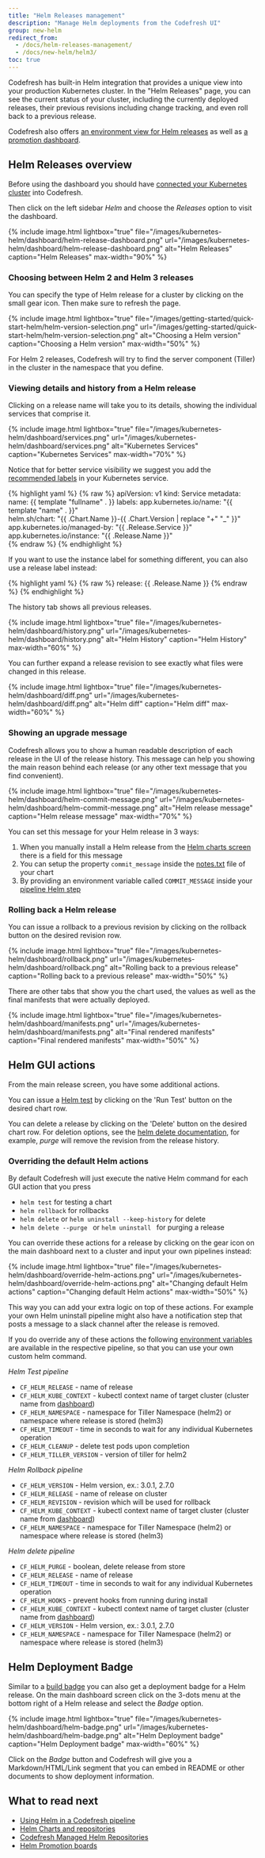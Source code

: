 ```yaml
---
title: "Helm Releases management"
description: "Manage Helm deployments from the Codefresh UI"
group: new-helm
redirect_from:
  - /docs/helm-releases-management/
  - /docs/new-helm/helm3/
toc: true
---
```

Codefresh has built-in Helm integration that provides a unique view into your production Kubernetes cluster. In the "Helm Releases" page, you can see the current status of your cluster, including the currently deployed releases, their previous revisions including change tracking, and even roll back to a previous release.

Codefresh also offers [an environment view for Helm releases]({{site.baseurl}}/docs/deploy-to-kubernetes/environment-dashboard/) as well as [a promotion dashboard]({{site.baseurl}}/docs/new-helm/helm-environment-promotion).


## Helm Releases overview

Before using the dashboard you should have [connected your Kubernetes cluster]({{site.baseurl}}/docs/deploy-to-kubernetes/adding-non-gke-kubernetes-cluster/) into Codefresh.

Then click on the left sidebar *Helm* and choose the *Releases* option to visit the dashboard. 

{% include 
image.html 
lightbox="true" 
file="/images/kubernetes-helm/dashboard/helm-release-dashboard.png" 
url="/images/kubernetes-helm/dashboard/helm-release-dashboard.png"
alt="Helm Releases" 
caption="Helm Releases" 
max-width="90%"
%}

### Choosing between Helm 2 and Helm 3 releases

You can specify the type of Helm release for a cluster by clicking on the small gear icon. Then make sure to refresh the page.

 {% include 
image.html 
lightbox="true" 
file="/images/getting-started/quick-start-helm/helm-version-selection.png" 
url="/images/getting-started/quick-start-helm/helm-version-selection.png" 
alt="Choosing a Helm version" 
caption="Choosing a Helm version" 
max-width="50%" 
%}

For Helm 2 releases, Codefresh will try to find the server component (Tiller) in the cluster in the namespace that you define.


### Viewing details and history from a Helm release

Clicking on a release name will take you to its details, showing the individual services that comprise it.

{% include 
image.html 
lightbox="true" 
file="/images/kubernetes-helm/dashboard/services.png" 
url="/images/kubernetes-helm/dashboard/services.png"
alt="Kubernetes Services" 
caption="Kubernetes Services" 
max-width="70%"
%}

Notice that for better service visibility we suggest you add the [recommended labels](https://helm.sh/docs/topics/chart_best_practices/labels/) in your Kubernetes service.

{% highlight yaml %}
{% raw %}
apiVersion: v1
kind: Service
metadata:
  name: {{ template "fullname" . }}
  labels:
    app.kubernetes.io/name: "{{ template "name" . }}"  
    helm.sh/chart: "{{ .Chart.Name }}-{{ .Chart.Version | replace "+" "_" }}"
    app.kubernetes.io/managed-by: "{{ .Release.Service  }}"
    app.kubernetes.io/instance: "{{ .Release.Name }}"   
{% endraw %}
{% endhighlight %}

If you want to use the instance label for something different, you can also use a release label instead:

{% highlight yaml %}
{% raw %}
release: {{ .Release.Name }}
{% endraw %}
{% endhighlight %}

The history tab shows all previous releases.

{% include 
image.html 
lightbox="true" 
file="/images/kubernetes-helm/dashboard/history.png" 
url="/images/kubernetes-helm/dashboard/history.png"
alt="Helm History" 
caption="Helm History"
max-width="60%"
%}

You can further expand a release revision to see exactly what files were changed in this release.

{% include 
image.html 
lightbox="true" 
file="/images/kubernetes-helm/dashboard/diff.png" 
url="/images/kubernetes-helm/dashboard/diff.png"
alt="Helm diff" 
caption="Helm diff" 
max-width="60%"
%}

### Showing an upgrade message

Codefresh allows you to show a human readable description of each release in the UI of the release history. This message
can help you showing the main reason behind each release (or any other text message that you find convenient).

{% include 
image.html 
lightbox="true" 
file="/images/kubernetes-helm/dashboard/helm-commit-message.png" 
url="/images/kubernetes-helm/dashboard/helm-commit-message.png"
alt="Helm release message" 
caption="Helm release message" 
max-width="70%"
%}

You can set this message for your Helm release in 3 ways:

1. When you manually install a Helm release from the [Helm charts screen]({{site.baseurl}}/docs/new-helm/add-helm-repository/#install-chart-from-your-helm-repository) there is a field for this message
1. You can setup the property `commit_message` inside the [notes.txt](https://helm.sh/docs/chart_template_guide/notes_files/) file of your chart
1. By providing an environment variable called `COMMIT_MESSAGE` inside your [pipeline Helm step]({{site.baseurl}}/docs/new-helm/using-helm-in-codefresh-pipeline/)


### Rolling back a Helm release

You can issue a rollback to a previous revision by clicking on the rollback button on the desired revision row.

{% include 
image.html 
lightbox="true" 
file="/images/kubernetes-helm/dashboard/rollback.png" 
url="/images/kubernetes-helm/dashboard/rollback.png"
alt="Rolling back to a previous release" 
caption="Rolling back to a previous release" 
max-width="50%"
%}

There are other tabs that show you the chart used, the values as well as the final manifests that were actually deployed.

{% include 
image.html 
lightbox="true" 
file="/images/kubernetes-helm/dashboard/manifests.png" 
url="/images/kubernetes-helm/dashboard/manifests.png"
alt="Final rendered manifests" 
caption="Final rendered manifests" 
max-width="50%"
%}


## Helm GUI actions

From the main release screen, you have some additional actions.

You can issue a [Helm test](https://github.com/kubernetes/helm/blob/master/docs/chart_tests.md) by clicking on the 'Run Test' button on the desired chart row.

You can delete a release by clicking on the 'Delete' button on the desired chart row.
For deletion options, see the [helm delete documentation](https://github.com/kubernetes/helm/blob/master/docs/helm/helm_delete.md), for example, *purge* will remove the revision from the release history.

### Overriding the default Helm actions

By default Codefresh will just execute the native Helm command for each GUI action that you press

* `helm test` for testing a chart
* `helm rollback` for rollbacks
* `helm delete` or `helm uninstall --keep-history` for delete
* `helm delete --purge ` or `helm uninstall ` for purging a release

You can override these actions for a release by clicking on the gear icon on the main dashboard next to a cluster and input your own pipelines instead:

{% include 
image.html 
lightbox="true" 
file="/images/kubernetes-helm/dashboard/override-helm-actions.png" 
url="/images/kubernetes-helm/dashboard/override-helm-actions.png"
alt="Changing default Helm actions" 
caption="Changing default Helm actions" 
max-width="50%"
%}

This way you can add your extra logic on top of these actions. For example your own Helm uninstall pipeline might also have a notification step that posts a message to a slack channel after the release is removed.

If you do override any of these actions the following [environment variables]({{site.baseurl}}/docs/codefresh-yaml/variables/) are available in the respective pipeline, so that you can use your own custom helm command.

*Helm Test pipeline*

* `CF_HELM_RELEASE` - name of release
* `CF_HELM_KUBE_CONTEXT` - kubectl context name of target cluster (cluster name from [dashboard]({{site.baseurl}}/docs/deploy-to-kubernetes/manage-kubernetes/#work-with-your-services))
* `CF_HELM_NAMESPACE` - namespace for Tiller Namespace (helm2) or namespace where release is stored (helm3) 
* `CF_HELM_TIMEOUT` - time in seconds to wait for any individual Kubernetes operation
* `CF_HELM_CLEANUP` - delete test pods upon completion
* `CF_HELM_TILLER_VERSION` - version of tiller for helm2


*Helm Rollback pipeline*

* `CF_HELM_VERSION` - Helm version, ex.: 3.0.1, 2.7.0
* `CF_HELM_RELEASE` - name of release on cluster
* `CF_HELM_REVISION` - revision which will be used for rollback
* `CF_HELM_KUBE_CONTEXT` - kubectl context name of target cluster (cluster name from [dashboard]({{site.baseurl}}/docs/deploy-to-kubernetes/manage-kubernetes/#work-with-your-services))
* `CF_HELM_NAMESPACE` - namespace for Tiller Namespace (helm2) or namespace where release is stored (helm3) 


*Helm delete pipeline*

* `CF_HELM_PURGE` - boolean, delete release from store
* `CF_HELM_RELEASE` - name of release
* `CF_HELM_TIMEOUT` - time in seconds to wait for any individual Kubernetes operation
* `CF_HELM_HOOKS` - prevent hooks from running during install
* `CF_HELM_KUBE_CONTEXT` - kubectl context name of target cluster (cluster name from [dashboard]({{site.baseurl}}/docs/deploy-to-kubernetes/manage-kubernetes/#work-with-your-services))
* `CF_HELM_VERSION` - Helm version, ex.: 3.0.1, 2.7.0
* `CF_HELM_NAMESPACE` - namespace for Tiller Namespace (helm2) or namespace where release is stored (helm3)



## Helm Deployment Badge

Similar to a [build badge]({{site.baseurl}}/docs/configure-ci-cd-pipeline/build-status/#using-the-build-badge) you can also get a deployment badge for a Helm release. On the main dashboard screen click on the 3-dots menu at the bottom right of a Helm release and select the *Badge* option.

{% include 
image.html 
lightbox="true" 
file="/images/kubernetes-helm/dashboard/helm-badge.png" 
url="/images/kubernetes-helm/dashboard/helm-badge.png"
alt="Helm Deployment badge" 
caption="Helm Deployment badge" 
max-width="60%"
%}


Click on the *Badge* button and Codefresh will give you a Markdown/HTML/Link segment that you can embed in README or other 
documents to show deployment information.

## What to read next

* [Using Helm in a Codefresh pipeline]({{site.baseurl}}/docs/new-helm/using-helm-in-codefresh-pipeline/)
* [Helm Charts and repositories]({{site.baseurl}}/docs/new-helm/add-helm-repository/)
* [Codefresh Managed Helm Repositories]({{site.baseurl}}/docs/new-helm/managed-helm-repository/)
* [Helm Promotion boards]({{site.baseurl}}/docs/new-helm/helm-environment-promotion)